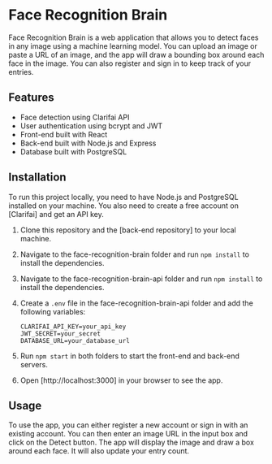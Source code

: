 # Face Recognition Brain

Face Recognition Brain is a web application that allows you to detect faces in any image using a machine learning model. You can upload an image or paste a URL of an image, and the app will draw a bounding box around each face in the image. You can also register and sign in to keep track of your entries.

## Features

- Face detection using Clarifai API
- User authentication using bcrypt and JWT
- Front-end built with React
- Back-end built with Node.js and Express
- Database built with PostgreSQL

## Installation

To run this project locally, you need to have Node.js and PostgreSQL installed on your machine. You also need to create a free account on [Clarifai] and get an API key.

1. Clone this repository and the [back-end repository] to your local machine.
2. Navigate to the face-recognition-brain folder and run `npm install` to install the dependencies.
3. Navigate to the face-recognition-brain-api folder and run `npm install` to install the dependencies.
4. Create a `.env` file in the face-recognition-brain-api folder and add the following variables:

    ```
    CLARIFAI_API_KEY=your_api_key
    JWT_SECRET=your_secret
    DATABASE_URL=your_database_url
    ```

5. Run `npm start` in both folders to start the front-end and back-end servers.
6. Open [http://localhost:3000] in your browser to see the app.

## Usage

To use the app, you can either register a new account or sign in with an existing account. You can then enter an image URL in the input box and click on the Detect button. The app will display the image and draw a box around each face. It will also update your entry count.

